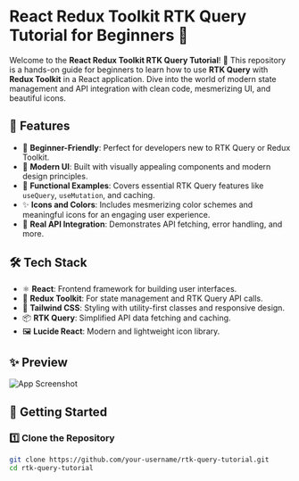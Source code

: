 # React Redux Toolkit RTK Query Tutorial for Beginners 🎉

Welcome to the **React Redux Toolkit RTK Query Tutorial**! 🚀 This repository is a hands-on guide for beginners to learn how to use **RTK Query** with **Redux Toolkit** in a React application. Dive into the world of modern state management and API integration with clean code, mesmerizing UI, and beautiful icons.

## 🌟 Features

- 📖 **Beginner-Friendly**: Perfect for developers new to RTK Query or Redux Toolkit.
- 🎨 **Modern UI**: Built with visually appealing components and modern design principles.
- 🎯 **Functional Examples**: Covers essential RTK Query features like `useQuery`, `useMutation`, and caching.
- ✨ **Icons and Colors**: Includes mesmerizing color schemes and meaningful icons for an engaging user experience.
- 🚀 **Real API Integration**: Demonstrates API fetching, error handling, and more.

## 🛠️ Tech Stack

- ⚛️ **React**: Frontend framework for building user interfaces.
- 🧰 **Redux Toolkit**: For state management and RTK Query API calls.
- 🌈 **Tailwind CSS**: Styling with utility-first classes and responsive design.
- 📦 **RTK Query**: Simplified API data fetching and caching.
- 🖼️ **Lucide React**: Modern and lightweight icon library.

## ✨ Preview

![App Screenshot](https://via.placeholder.com/800x400.png?text=Preview+Coming+Soon)

## 🚀 Getting Started

### 1️⃣ Clone the Repository

```bash
git clone https://github.com/your-username/rtk-query-tutorial.git
cd rtk-query-tutorial
```
